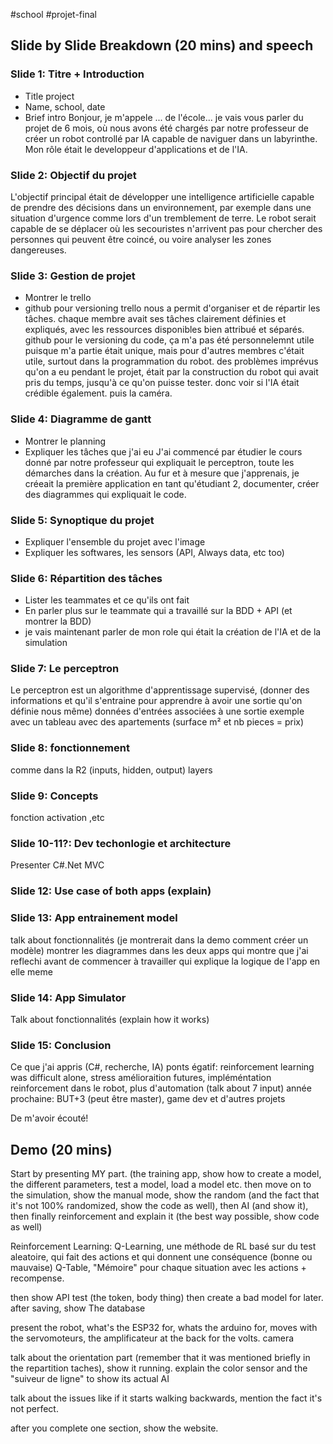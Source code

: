 #school #projet-final

## Slide by Slide Breakdown (20 mins) and speech

### Slide 1: Titre + Introduction
* Title project
* Name, school, date
* Brief intro
Bonjour, je m'appele ... de l'école... je vais vous parler du projet de 6 mois, où nous avons été chargés par notre professeur de créer un robot controllé par IA capable de naviguer dans un labyrinthe. Mon rôle était le developpeur d'applications et de l'IA.

### Slide 2: Objectif du projet
L'objectif principal était de développer une intelligence artificielle capable de prendre des décisions dans un environnement, par exemple dans une situation d'urgence comme lors d'un tremblement de terre. Le robot serait capable de se déplacer où les secouristes n'arrivent pas pour chercher des personnes qui peuvent être coincé, ou voire analyser les zones dangereuses.

### Slide 3: Gestion de projet
- Montrer le trello
- github pour versioning
trello nous a permit d'organiser et de répartir les tâches. chaque membre avait ses tâches clairement définies et expliqués, avec les ressources disponibles bien attribué et séparés.
github pour le versioning du code, ça m'a pas été personnelemnt utile puisque m'a partie était unique, mais pour d'autres membres c'était utile, surtout dans la programmation du robot.
des problèmes imprévus qu'on a eu pendant le projet, était par la construction du robot qui avait pris du temps, jusqu'à ce qu'on puisse tester. donc voir si l'IA était crédible également. puis la caméra.

### Slide 4: Diagramme de gantt
* Montrer le planning
* Expliquer les tâches que j'ai eu
J'ai commencé par étudier le cours donné par notre professeur qui expliquait le perceptron, toute les démarches dans la création. Au fur et à mesure que j'apprenais, je créeait la première application en tant qu'étudiant 2, documenter, créer des diagrammes qui expliquait le code.

### Slide 5: Synoptique du projet
* Expliquer l'ensemble du projet avec l'image
* Expliquer les softwares, les sensors (API, Always data, etc too)

### Slide 6: Répartition des tâches
* Lister les teammates et ce qu'ils ont fait
* En parler plus sur le teammate qui a travaillé sur la BDD + API (et montrer la BDD)
* je vais maintenant parler de mon role qui était la création de l'IA et de la simulation

### Slide 7: Le perceptron
Le perceptron est un algorithme d'apprentissage supervisé, (donner des informations et qu'il s'entraine pour apprendre à avoir une sortie qu'on définie nous même)
données d'entrées associées à une sortie
exemple avec un tableau avec des apartements (surface m² et nb pieces = prix)

### Slide 8: fonctionnement
comme dans la R2 (inputs, hidden, output) layers

### Slide 9: Concepts
fonction activation ,etc

### Slide 10-11?: Dev techonlogie et architecture
Presenter C#.Net MVC

### Slide 12: Use case of both apps (explain)

### Slide 13: App entrainement model
talk about fonctionnalités (je montrerait dans la demo comment créer un modèle)
montrer les diagrammes dans les deux apps qui montre que j'ai reflechi avant de commencer à travailler qui explique la logique de l'app en elle meme

### Slide 14: App Simulator
Talk about fonctionnalités (explain how it works)

### Slide 15: Conclusion
Ce que j'ai appris (C#, recherche, IA)
ponts égatif: reinforcement learning was difficult alone, stress
amélioraition futures, impléméntation reinforcement dans le robot, plus d'automation (talk about 7 input)
année prochaine: BUT+3 (peut être master), game dev et d'autres projets

De m'avoir écouté!​

## Demo (20 mins)

Start by presenting MY part. (the training app, show how to create a model, the different parameters,   test a model, load a model etc.
then move on to the simulation, show the manual mode, show the random (and the fact that it's not 100% randomized, show the code as well), then AI (and show it), then finally reinforcement and explain it (the best way possible, show code as well)

Reinforcement Learning:
Q-Learning, une méthode de RL basé sur du test aleatoire, qui fait des actions et qui donnent une conséquence (bonne ou mauvaise)
Q-Table, "Mémoire" pour chaque situation avec les actions + recompense.

then show API test (the token, body thing)
then create a bad model for later.
after saving, show The database

present the robot, what's the ESP32 for, whats the arduino for, moves with the servomoteurs, the amplificateur at the back for the volts.
camera

talk about the orientation part (remember that it was mentioned briefly in the repartition taches), show it running.
explain the color sensor and the "suiveur de ligne" to show its actual AI

talk about the issues like if it starts walking backwards, mention the fact it's not perfect.

after you complete one section, show the website.